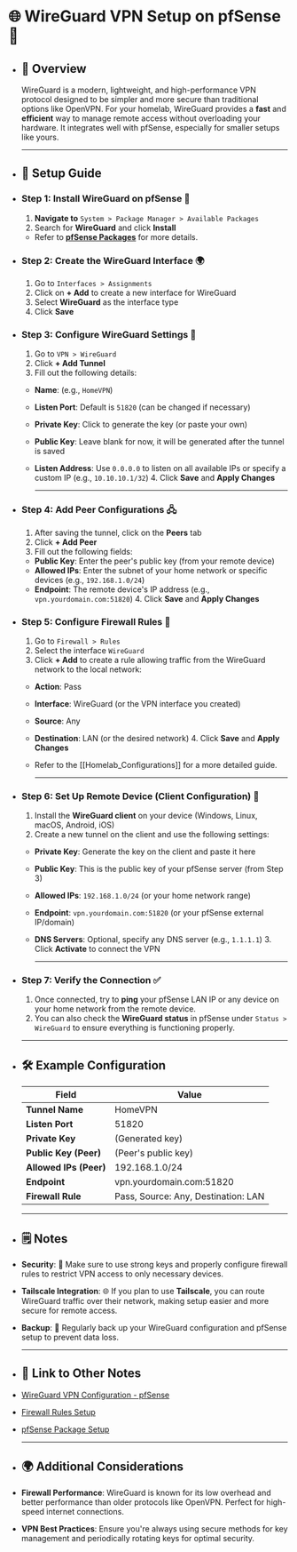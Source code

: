 # 🌐 **WireGuard VPN Setup on pfSense** 🔐
- ## 📝 **Overview**
  WireGuard is a modern, lightweight, and high-performance VPN protocol designed to be simpler and more secure than traditional options like OpenVPN. For your homelab, WireGuard provides a **fast** and **efficient** way to manage remote access without overloading your hardware. It integrates well with pfSense, especially for smaller setups like yours.
  
  ---
- ## 🔧 **Setup Guide**
- ### Step 1: Install WireGuard on pfSense 🚀
  1. **Navigate to** `System > Package Manager > Available Packages`
  2. Search for **WireGuard** and click **Install**
	- Refer to [**pfSense Packages**](link-to-pfsense-packages-note) for more details.
- ### Step 2: Create the WireGuard Interface 🌍
  1. Go to `Interfaces > Assignments`
  2. Click on **+ Add** to create a new interface for WireGuard
  3. Select **WireGuard** as the interface type
  4. Click **Save**
- ### Step 3: Configure WireGuard Settings 🔑
  1. Go to `VPN > WireGuard`
  2. Click **+ Add Tunnel**
  3. Fill out the following details:
	- **Name**: (e.g., `HomeVPN`)
	- **Listen Port**: Default is `51820` (can be changed if necessary)
	- **Private Key**: Click to generate the key (or paste your own)
	- **Public Key**: Leave blank for now, it will be generated after the tunnel is saved
	- **Listen Address**: Use `0.0.0.0` to listen on all available IPs or specify a custom IP (e.g., `10.10.10.1/32`)
	  4. Click **Save** and **Apply Changes**
	  
	  ---
- ### Step 4: Add Peer Configurations 🖧
  1. After saving the tunnel, click on the **Peers** tab
  2. Click **+ Add Peer**
  3. Fill out the following fields:
	- **Public Key**: Enter the peer's public key (from your remote device)
	- **Allowed IPs**: Enter the subnet of your home network or specific devices (e.g., `192.168.1.0/24`)
	- **Endpoint**: The remote device's IP address (e.g., `vpn.yourdomain.com:51820`)
	  4. Click **Save** and **Apply Changes**
- ### Step 5: Configure Firewall Rules 🚧
  1. Go to `Firewall > Rules`
  2. Select the interface `WireGuard`
  3. Click **+ Add** to create a rule allowing traffic from the WireGuard network to the local network:
	- **Action**: Pass
	- **Interface**: WireGuard (or the VPN interface you created)
	- **Source**: Any
	- **Destination**: LAN (or the desired network)
	  4. Click **Save** and **Apply Changes**
	- Refer to the [[Homelab_Configurations]] for a more detailed guide.
	  
	  ---
- ### Step 6: Set Up Remote Device (Client Configuration) 📱
  1. Install the **WireGuard client** on your device (Windows, Linux, macOS, Android, iOS)
  2. Create a new tunnel on the client and use the following settings:
	- **Private Key**: Generate the key on the client and paste it here
	- **Public Key**: This is the public key of your pfSense server (from Step 3)
	- **Allowed IPs**: `192.168.1.0/24` (or your home network range)
	- **Endpoint**: `vpn.yourdomain.com:51820` (or your pfSense external IP/domain)
	- **DNS Servers**: Optional, specify any DNS server (e.g., `1.1.1.1`)
	  3. Click **Activate** to connect the VPN
	  
	  ---
- ### Step 7: Verify the Connection ✅
  1. Once connected, try to **ping** your pfSense LAN IP or any device on your home network from the remote device.
  2. You can also check the **WireGuard status** in pfSense under `Status > WireGuard` to ensure everything is functioning properly.
  
  ---
- ## 🛠️ **Example Configuration**
  
  | **Field**           | **Value**                     |
  |---------------------|-------------------------------|
  | **Tunnel Name**      | HomeVPN                       |
  | **Listen Port**      | 51820                         |
  | **Private Key**      | (Generated key)               |
  | **Public Key (Peer)**| (Peer's public key)           |
  | **Allowed IPs (Peer)** | 192.168.1.0/24               |
  | **Endpoint**         | vpn.yourdomain.com:51820      |
  | **Firewall Rule**    | Pass, Source: Any, Destination: LAN |
  
  ---
- ## 🗒️ **Notes**
- **Security**: 🔐 Make sure to use strong keys and properly configure firewall rules to restrict VPN access to only necessary devices.
- **Tailscale Integration**: 🌐 If you plan to use **Tailscale**, you can route WireGuard traffic over their network, making setup easier and more secure for remote access.
- **Backup**: 💾 Regularly back up your WireGuard configuration and pfSense setup to prevent data loss.
  
  ---
- ## 🔗 **Link to Other Notes**
- [WireGuard VPN Configuration - pfSense](VPN)
- [Firewall Rules Setup](Homelab_Configurations)
- [pfSense Package Setup](link-to-pfsense-package-note)
  
  ---
- ## 🌍 **Additional Considerations**
- **Firewall Performance**: WireGuard is known for its low overhead and better performance than older protocols like OpenVPN. Perfect for high-speed internet connections.
- **VPN Best Practices**: Ensure you're always using secure methods for key management and periodically rotating keys for optimal security.